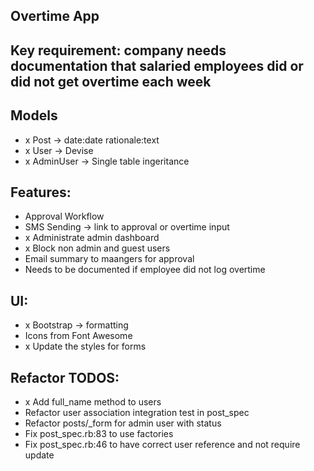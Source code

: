 ## Overtime App

## Key requirement: company needs documentation that salaried employees did or did not get overtime each week

## Models
- x Post -> date:date rationale:text
- x User -> Devise
- x AdminUser -> Single table ingeritance

## Features:
- Approval Workflow
- SMS Sending -> link to approval or overtime input
- x Administrate admin dashboard
- x Block non admin and guest users
- Email summary to maangers for approval
- Needs to be documented if employee did not log overtime

## UI:
- x Bootstrap -> formatting
- Icons from Font Awesome
- x Update the styles for forms

## Refactor TODOS:
- x Add full_name method to users
- Refactor user association integration test in post_spec
- Refactor posts/_form for admin user with status
- Fix post_spec.rb:83 to use factories
- Fix post_spec.rb:46 to have correct user reference and not require update